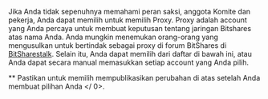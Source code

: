 Jika Anda tidak sepenuhnya memahami peran saksi, anggota Komite dan pekerja, Anda dapat memilih untuk memilih Proxy. Proxy adalah account yang Anda percaya untuk membuat keputusan tentang jaringan Bitshares atas nama Anda. Anda mungkin menemukan orang-orang yang mengusulkan untuk bertindak sebagai proxy di forum BitShares di [BitSharestalk](https://bitsharestalk.org/index.php/board,75.0.html). Selain itu, Anda dapat memilih dari daftar di bawah ini, atau Anda dapat secara manual memasukkan setiap account yang Anda pilih.

** Pastikan untuk memilih mempublikasikan perubahan di atas setelah Anda membuat pilihan Anda </ 0>.</p>